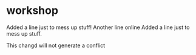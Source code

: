 # workshop

Added a line just to mess up stuff!
Another line online
Added a line just to mess up stuff.


This changd will not generate a conflict
